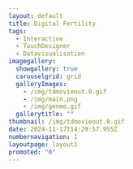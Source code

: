 ```yaml
---
layout: default
title: Digital Fertility
tags:
  - Interactive
  - TouchDesigner
  - Datavisualisation
imagegallery:
  showgallery: true
  carouselgrid: grid
  galleryImages:
    - /img/tdmovieout.0.gif
    - /img/main.png
    - /img/genmo.gif
  gallerytitle: ""
thumbnail: /img/tdmovieout.0.gif
date: 2024-11-17T14:29:57.955Z
numbernavigation: 1
layoutpage: layout1
promoted: "0"
---
```

<template>
  <div class="chicken-swag-container">
    <p>This question guided my exploration in the Generative Motion class. Through various animal studies, researchers have observed different impacts of phone radiation on female fertility, which could potentially affect humans as well. In my project, I investigated these potential effects and their implications.

The final visual is a point cloud model shaped like a uterus, constructed from images of flowers. Flowers have historically symbolized female sexuality in many cultures, making them a fitting medium for this representation. Given the lack of readily available data such as APIs or CSV files, I analyzed various studies on animal fertility and integrated their findings into my work. I used Agisoft Metashape to create the point cloud from numerous photographs. To dynamically illustrate the impact of phone usage, I employed YOLOv5 for phone detection via webcam. This data was sent through OSC to TouchDesigner, which triggered different effects based on the duration of the phone’s presence. The intensity of these effects correlates with the duration, mirroring how prolonged phone proximity could potentially influence fertility and related issues.</p>
    <MyComponent />
  </div>
</template>


